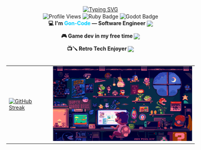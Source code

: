 <div align="center">

  <!-- Título animado -->
  <a href="https://git.io/typing-svg">
    <img src="https://readme-typing-svg.herokuapp.com?font=Fira+Code&weight=700&size=25&pause=1000&color=E1DEDE&center=true&width=600&lines=Welcome+to+my+Github+Page!;Enjoy+the+journey+through+code+%F0%9F%A7%A9" alt="Typing SVG" />
  </a>

  <br/>

  <!-- Contador, rol, badges -->
  <span>
    <img src="https://komarev.com/ghpvc/?username=Gon-Code&color=blue" alt="Profile Views" style="display: inline-block; vertical-align: middle;"/>
    <img src="https://img.shields.io/badge/Lang-Ruby-red?style=flat-square&logo=ruby&logoColor=white" alt="Ruby Badge" style="display: inline-block; vertical-align: middle;"/>
    <img src="https://img.shields.io/badge/Engine-Godot-478CBF?style=flat-square&logo=godot-engine&logoColor=white" alt="Godot Badge" style="display: inline-block; vertical-align: middle;"/>
  </span>

  <br/>

<!-- Descripción con gifs -->
<div align="center">
  <div style="margin-bottom: 10px;">
    <b>💻 I'm <span style="color:#00ccff;">Gon-Code</span> — Software Engineer </b>
    <img src="https://media.tenor.com/tD5rXhhPpuUAAAAi/sonic.gif" width="40" style="vertical-align: middle;" />
  </div>

  <div style="margin-bottom: 10px;">
    <b> 🎮 Game dev in my free time </b>
    <img src="https://media.tenor.com/y-bmTzMpos0AAAAi/mario-mario-and-luigi.gif" width="40" style="vertical-align: middle;" />
  </div>

  <div>
     <b> 📺🪛 Retro Tech Enjoyer </b>
    <img src="https://media.tenor.com/Sgp270pLW2QAAAAj/megaman-x-piki.gif" width="50" style="vertical-align: middle;" />
  </div>
</div>
<br>

  <!-- Imagen temática en tabla para alinear -->
  <table>
    <tr>
      <td>
        <a href="https://git.io/streak-stats"><img src="https://streak-stats.demolab.com?user=Gon-Code&theme=highcontrast&hide_border=true&date_format=j%20M%5B%20Y%5D&exclude_days=Sun%2CSat&hide_longest_streak=true" alt="GitHub Streak" /></a>
      </td>
      <td>
        <img src="mario-coding.gif" width="400" height="200" alt="Mario Coding" />
      </td>
    </tr>
  </table>

</div>
